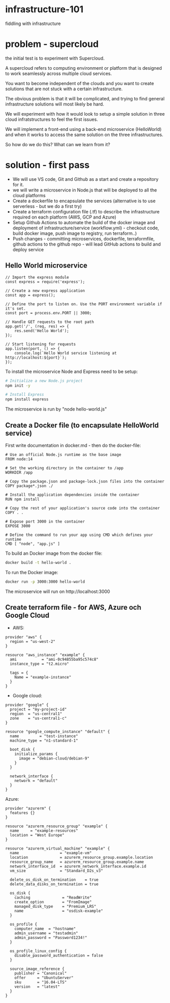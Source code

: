 # infrastructure-101
fiddling with infrastructure 


# problem - supercloud 

the initial test is to experiment with Supercloud. 

A supercloud refers to computing environment or platform that is designed to work seamlessly across multiple cloud services. 

You want to become independent of the clouds and you want to create solutions that are not stuck with a certain infrastructure. 

The obvious problem is that it will be complicated, and trying to find general infrastructure solutions will most likely be hard. 

We will experiment with how it would look to setup a simple solution in three cloud infratstructures to feel the first issues. 

We will implement a front-end using a back-end microservice (HelloWorld) and when it works to access the same solution on the three infrastructures. 

So how do we do this? What can we learn from it? 


# solution - first pass 

- We will use VS code, Git and Github as a start and create a repository for it. 
- we will write a microservice in Node.js that will be deployed to all the cloud platforms 
- Create a dockerfile to encapsulate the services (alternative is to use serverless - but we do a first try)
- Create a terraform configuration file (.tf) to describe the infrastructure required on each platform (AWS, GCP and Azure)
- Setup Github Actions to automate the build of the docker image and deployment of infrastructure/service (workflow.yml) - checkout code, build docker image, push image to registry, run terraform..)
- Push changes - committing microservices, dockerfile, terraformfile, github actions to the github repo - will lead GitHub actions to build and deploy service 

## Hello World microservice 

```node 
// Import the express module
const express = require('express');

// Create a new express application
const app = express();

// Define the port to listen on. Use the PORT environment variable if it's set.
const port = process.env.PORT || 3000;

// Handle GET requests to the root path
app.get('/', (req, res) => {
    res.send('Hello World');
});

// Start listening for requests
app.listen(port, () => {
    console.log(`Hello World service listening at http://localhost:${port}`);
});

```

To install the microservice Node and Express need to be setup: 

```bash
# Initialize a new Node.js project
npm init -y

# Install Express
npm install express

```
The microservice is run by "node hello-world.js" 

## Create a Docker file (to encapsulate HelloWorld service)

First write documentation in docker.md - then do the docker-file: 

```docker 
# Use an official Node.js runtime as the base image
FROM node:14

# Set the working directory in the container to /app
WORKDIR /app

# Copy the package.json and package-lock.json files into the container
COPY package*.json ./

# Install the application dependencies inside the container
RUN npm install

# Copy the rest of your application's source code into the container
COPY . .

# Expose port 3000 in the container
EXPOSE 3000

# Define the command to run your app using CMD which defines your runtime
CMD [ "node", "app.js" ]
```

To build an Docker image from the docker file: 

```bash
docker build -t hello-world .
```

To run the Docker image: 

```bash
docker run -p 3000:3000 hello-world

```
The microservice will run on http://localhost:3000


## Create terraform file - for AWS, Azure och Google Cloud

- AWS: 
```hcl 
provider "aws" {
  region = "us-west-2"
}

resource "aws_instance" "example" {
  ami           = "ami-0c94855ba95c574c8"
  instance_type = "t2.micro"

  tags = {
    Name = "example-instance"
  }
}
```

- Google cloud: 
```hcl 
provider "google" {
  project = "my-project-id"
  region  = "us-central1"
  zone    = "us-central1-c"
}

resource "google_compute_instance" "default" {
  name         = "test-instance"
  machine_type = "n1-standard-1"

  boot_disk {
    initialize_params {
      image = "debian-cloud/debian-9"
    }
  }

  network_interface {
    network = "default"
  }
}
``` 

Azure: 

```hcl 
provider "azurerm" {
  features {}
}

resource "azurerm_resource_group" "example" {
  name     = "example-resources"
  location = "West Europe"
}

resource "azurerm_virtual_machine" "example" {
  name                  = "example-vm"
  location              = azurerm_resource_group.example.location
  resource_group_name   = azurerm_resource_group.example.name
  network_interface_id  = azurerm_network_interface.example.id
  vm_size               = "Standard_D2s_v3"
  
  delete_os_disk_on_termination    = true
  delete_data_disks_on_termination = true

  os_disk {
    caching              = "ReadWrite"
    create_option        = "FromImage"
    managed_disk_type    = "Premium_LRS"
    name                 = "osdisk-example"
  }

  os_profile {
    computer_name  = "hostname"
    admin_username = "testadmin"
    admin_password = "Password1234!"
  }

  os_profile_linux_config {
    disable_password_authentication = false
  }

  source_image_reference {
    publisher = "Canonical"
    offer     = "UbuntuServer"
    sku       = "16.04-LTS"
    version   = "latest"
  }
}

``` 






